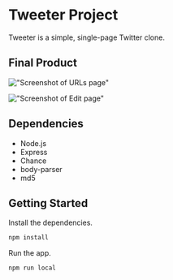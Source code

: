 # Tweeter Project

Tweeter is a simple, single-page Twitter clone.

## Final Product

!["Screenshot of URLs page"](./docs/1.gif)

!["Screenshot of Edit page"](./docs/2.gif)

## Dependencies

- Node.js
- Express
- Chance
- body-parser
- md5

## Getting Started

Install the dependencies.

```bash
npm install
```

Run the app.

```bash
npm run local
```
